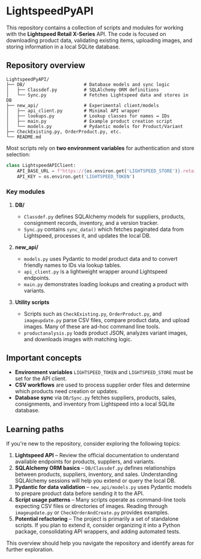 # LightspeedPyAPI

This repository contains a collection of scripts and modules for working with the **Lightspeed Retail X-Series** API. The code is focused on downloading product data, validating existing items, uploading images, and storing information in a local SQLite database.

## Repository overview

```
LightspeedPyAPI/
├── DB/                      # Database models and sync logic
│   ├── Classdef.py          # SQLAlchemy ORM definitions
│   └── Sync.py              # Fetches Lightspeed data and stores in DB
├── new_api/                 # Experimental client/models
│   ├── api_client.py        # Minimal API wrapper
│   ├── lookups.py           # Lookup classes for names ↔ IDs
│   ├── main.py              # Example product creation script
│   └── models.py            # Pydantic models for Product/Variant
├── CheckExisting.py, OrderProduct.py, etc.
└── README.md
```

Most scripts rely on **two environment variables** for authentication and store selection:

```python
class LightspeedAPIClient:
    API_BASE_URL = f"https://{os.environ.get('LIGHTSPEED_STORE')}.retail.api.lightspeedapp.app/api"
    API_KEY = os.environ.get('LIGHTSPEED_TOKEN')
```

### Key modules

1. **DB/**
   - `Classdef.py` defines SQLAlchemy models for suppliers, products, consignment records, inventory, and a version tracker.
   - `Sync.py` contains `sync_data()` which fetches paginated data from Lightspeed, processes it, and updates the local DB.

2. **new_api/**
   - `models.py` uses Pydantic to model product data and to convert friendly names to IDs via lookup tables.
   - `api_client.py` is a lightweight wrapper around Lightspeed endpoints.
   - `main.py` demonstrates loading lookups and creating a product with variants.

3. **Utility scripts**
   - Scripts such as `CheckExisting.py`, `OrderProduct.py`, and `imageupdate.py` parse CSV files, compare product data, and upload images. Many of these are ad-hoc command line tools.
   - `productanalysis.py` loads product JSON, analyzes variant images, and downloads images with matching logic.

## Important concepts

- **Environment variables** `LIGHTSPEED_TOKEN` and `LIGHTSPEED_STORE` must be set for the API client.
- **CSV workflows** are used to process supplier order files and determine which products need creation or updates.
- **Database sync** via `DB/Sync.py` fetches suppliers, products, sales, consignments, and inventory from Lightspeed into a local SQLite database.

## Learning paths

If you're new to the repository, consider exploring the following topics:

1. **Lightspeed API** – Review the official documentation to understand available endpoints for products, suppliers, and variants.
2. **SQLAlchemy ORM basics** – `DB/Classdef.py` defines relationships between products, suppliers, inventory, and sales. Understanding SQLAlchemy sessions will help you extend or query the local DB.
3. **Pydantic for data validation** – `new_api/models.py` uses Pydantic models to prepare product data before sending it to the API.
4. **Script usage patterns** – Many scripts operate as command-line tools expecting CSV files or directories of images. Reading through `imageupdate.py` or `CheckOrderAndCreate.py` provides examples.
5. **Potential refactoring** – The project is primarily a set of standalone scripts. If you plan to extend it, consider organizing it into a Python package, consolidating API wrappers, and adding automated tests.

This overview should help you navigate the repository and identify areas for further exploration.

